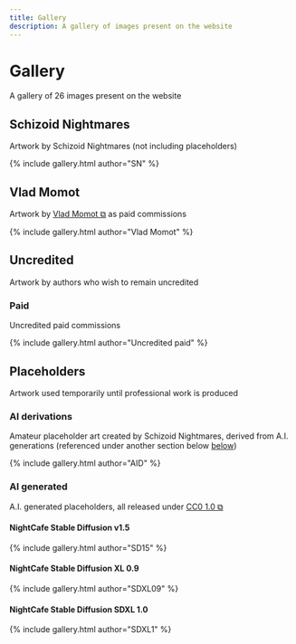 ```yaml
---
title: Gallery
description: A gallery of images present on the website
---
```


# Gallery
A gallery of 26 images present on the website

## Schizoid Nightmares
Artwork by Schizoid Nightmares (not including placeholders)

{% include gallery.html author="SN" %}

## Vlad Momot
Artwork by <a href="https://vladmomotart.tumblr.com/" target="_blank">Vlad Momot ⧉</a> as paid commissions

{% include gallery.html author="Vlad Momot" %}

## Uncredited
Artwork by authors who wish to remain uncredited

### Paid
Uncredited paid commissions

{% include gallery.html author="Uncredited paid" %}

## Placeholders
Artwork used temporarily until professional work is produced

### AI derivations
Amateur placeholder art created by Schizoid Nightmares, derived from A.I. generations (referenced under another section below <a href="#ai-generated">below</a>)

{% include gallery.html author="AID" %}

### AI generated
A.I. generated placeholders, all released under <a href="https://creativecommons.org/publicdomain/zero/1.0/" target="_blank">CC0 1.0 ⧉</a>

#### NightCafe Stable Diffusion v1.5

{% include gallery.html author="SD15" %}

#### NightCafe Stable Diffusion XL 0.9

{% include gallery.html author="SDXL09" %}

#### NightCafe Stable Diffusion SDXL 1.0

{% include gallery.html author="SDXL1" %}